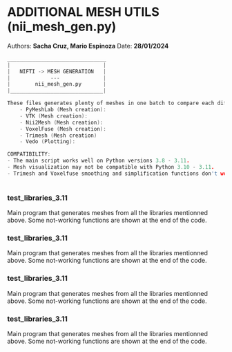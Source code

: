 # ADDITIONAL MESH UTILS (nii_mesh_gen.py)

Authors: **Sacha Cruz, Mario Espinoza**
Date: **28/01/2024**
```c
________________________________
|                              |
|   NIFTI -> MESH GENERATION   |
|             ---              |
|        nii_mesh_gen.py       |
|______________________________|

These files generates plenty of meshes in one batch to compare each different parameter of conversion of each library. Python mesh libraries used here are : (TODO)
    - PyMeshLab (Mesh creation): 
    - VTK (Mesh creation):
    - Nii2Mesh (Mesh creation):
    - VoxelFuse (Mesh creation):
    - Trimesh (Mesh creation)
    - Vedo (Plotting):

COMPATIBILITY:
- The main script works well on Python versions 3.8 - 3.11.
- Mesh visualization may not be compatible with Python 3.10 - 3.11.
- Trimesh and Voxelfuse smoothing and simplification functions don't work yet
    
```

### test_libraries_3.11

Main program that generates meshes from all the libraries mentionned above. Some not-working functions are shown at the end of the code.

### test_libraries_3.11

Main program that generates meshes from all the libraries mentionned above. Some not-working functions are shown at the end of the code.

### test_libraries_3.11

Main program that generates meshes from all the libraries mentionned above. Some not-working functions are shown at the end of the code.

### test_libraries_3.11

Main program that generates meshes from all the libraries mentionned above. Some not-working functions are shown at the end of the code.

